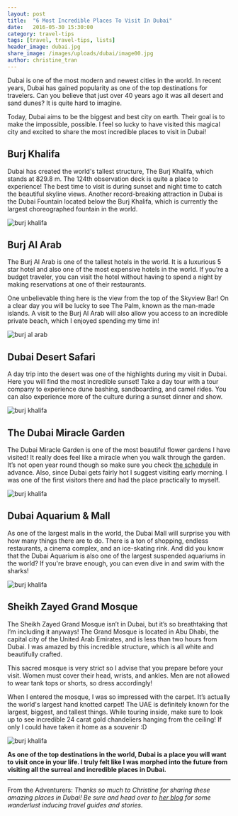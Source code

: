 ```yaml
---
layout: post
title:  "6 Most Incredible Places To Visit In Dubai"
date:   2016-05-30 15:30:00
category: travel-tips
tags: [travel, travel-tips, lists]
header_image: dubai.jpg
share_image: /images/uploads/dubai/image00.jpg
author: christine_tran
---
```


Dubai is one of the most modern and newest cities in the world. In recent years, Dubai has gained popularity as one of the top destinations for travelers. Can you believe that just over 40 years ago it was all desert and sand dunes? It is quite hard to imagine. 

Today, Dubai aims to be the biggest and best city on earth. Their goal is to make the impossible, possible. I feel so lucky to have visited this magical city and excited to share the most incredible places to visit in Dubai!

## Burj Khalifa

Dubai has created the world's tallest structure, The Burj Khalifa, which stands at 829.8 m. The 124th observation deck is quite a place to experience! The best time to visit is during sunset and night time to catch the beautiful skyline views. Another record-breaking attraction in Dubai is the Dubai Fountain located below the Burj Khalifa, which is currently the largest choreographed fountain in the world.

![burj khalifa](/images/uploads/dubai/image01.jpg)

## Burj Al Arab

The Burj Al Arab is one of the tallest hotels in the world. It is a luxurious 5 star hotel and also one of the most expensive hotels in the world. If you’re a budget traveler, you can visit the hotel without having to spend a night by making reservations at one of their restaurants. 

One unbelievable thing here is the view from the top of the Skyview Bar! On a clear day you will be lucky to see The Palm, known as the man-made islands. A visit to the Burj Al Arab will also allow you access to an incredible private beach, which I enjoyed spending my time in!

![burj al arab](/images/uploads/dubai/image02.jpg)
 
## Dubai Desert Safari

A day trip into the desert was one of the highlights during my visit in Dubai. Here you will find the most incredible sunset! Take a day tour with a tour company to experience dune bashing, sandboarding, and camel rides. You can also experience more of the culture during a sunset dinner and show.

![burj khalifa](/images/uploads/dubai/image04.jpg)

## The Dubai Miracle Garden

The Dubai Miracle Garden is one of the most beautiful flower gardens I have visited! It really does feel like a miracle when you walk through the garden. It’s not open year round though so make sure you check [the schedule](http://www.dubaimiraclegarden.com/visitors-guide/timing-rates/) in advance. Also, since Dubai gets fairly hot I suggest visiting early morning. I was one of the first visitors there and had the place practically to myself.

![burj khalifa](/images/uploads/dubai/image03.jpg)
 
## Dubai Aquarium & Mall

As one of the largest malls in the world, the Dubai Mall will surprise you with how many things there are to do. There is a ton of shopping, endless restaurants, a cinema complex, and an ice-skating rink. And did you know that the Dubai Aquarium is also one of the largest suspended aquariums in the world? If you're brave enough, you can even dive in and swim with the sharks!

![burj khalifa](/images/uploads/dubai/image05.jpg)

## Sheikh Zayed Grand Mosque

The Sheikh Zayed Grand Mosque isn’t in Dubai, but it’s so breathtaking that I’m including it anyways! The Grand Mosque is located in Abu Dhabi, the capital city of the United Arab Emirates, and is less than two hours from Dubai. I was amazed by this incredible structure, which is all white and beautifully crafted. 

This sacred mosque is very strict so I advise that you prepare before your visit. Women must cover their head, wrists, and ankles. Men are not allowed to wear tank tops or shorts, so dress accordingly!

When I entered the mosque, I was so impressed with the carpet. It’s actually the world's largest hand knotted carpet! The UAE is definitely known for the largest, biggest, and tallest things. While touring inside, make sure to look up to see incredible 24 carat gold chandeliers hanging from the ceiling! If only I could have taken it home as a souvenir :D

![burj khalifa](/images/uploads/dubai/image00.jpg)

**As one of the top destinations in the world, Dubai is a place you will want to visit once in your life. I truly felt like I was morphed into the future from visiting all the surreal and incredible places in Dubai.**

---

From the Adventurers: *Thanks so much to Christine for sharing these amazing places in Dubai! Be sure and head over to [her blog](http://tourdelust.com/) for some wanderlust inducing travel guides and stories.*

